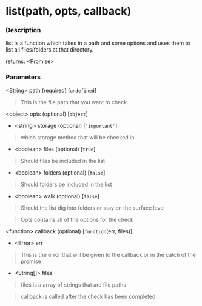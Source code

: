 # list(path, opts, callback)

### Description

list is a function which takes in a path and some options and uses them to list all files/folders at that directory.

returns: \<Promise>

### Parameters

\<String> path (required) [```undefined```]
> This is the file path that you want to check.

\<object> opts (optional) [```object```]

* \<string> storage (optional) [```'important'```]
> which storage method that will be checked in

* \<boolean> files (optional) [```true```]
> Should files be included in the list

* \<boolean> folders (optional) [```false```]
> Should folders be included in the list

* \<boolean> walk (optional) [```false```]
> Should the list dig into folders or stay on the surface level

> Opts contains all of the options for the check

\<function> callback (optional) [```function```(err, files)]

* \<Error> err
> This is the error that will be given to the callback or in the catch of the promise

* \<String[]> files
> files is a array of strings that are file paths

> callback is called after the check has been completed
